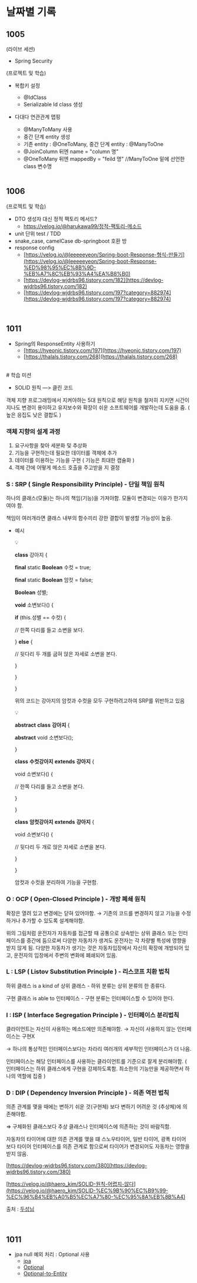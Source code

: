 # 날짜별 기록

## 1005
(라이브 세션)
- Spring Security

(프로젝트 및 학습)
- 복합키 설정
  - @IdClass
  - Serializable Id class 생성
- 다대다 연관관계 맵핑
  - @ManyToMany 사용 
  - 중간 단계 entity 생성
  - 기존 entity : @OneToMany, 중간 단계 entity : @ManyToOne
  - @JoinColumn 뒤엔 name = "column 명"
  - @OneToMany 뒤엔 mappedBy = "feild 명"  //ManyToOne 밑에 선언한 class 변수명
  
  </br>
  
 ## 1006
 (프로젝트 및 학습)
  - DTO 생성자 대신 정적 팩토리 메서드?
    - https://velog.io/@harukawa99/정적-팩토리-메소드
  - unit 단위 test / TDD
  - snake_case, camelCase db-springboot 호환 방
  - response config
    - [https://velog.io/@leeeeeyeon/Spring-boot-Response-형식-만들기](https://velog.io/@leeeeeyeon/Spring-boot-Response-%ED%98%95%EC%8B%9D-%EB%A7%8C%EB%93%A4%EA%B8%B0)
    - [https://devlog-wjdrbs96.tistory.com/182](https://devlog-wjdrbs96.tistory.com/182)
    - [https://devlog-wjdrbs96.tistory.com/197?category=882974](https://devlog-wjdrbs96.tistory.com/197?category=882974)
    
  </br>
  
  ## 1011
  - Spring의 ResponseEntity 사용하기
    - [https://hyeonic.tistory.com/197](https://hyeonic.tistory.com/197)
    - [https://thalals.tistory.com/268](https://thalals.tistory.com/268)


</br>
# 학습 미션

* SOLID 원칙 —> 클린 코드

객체 지향 프로그래밍에서 지켜야하는 5대 원칙으로 해당 원칙을 철저히 지키면 시간이 지나도 변경이 용이하고 유지보수와 확장이 쉬운 소프트웨어를 개발하는데 도움을 줌. ( 높은 응집도 낮은 결합도 )

### 객체 지향의 설계 과정

1. 요구사항을 찾아 세분화 및 추상화
2. 기능을 구현하는데 필요한 데이터를 객체에 추가
3. 데이터를 이용하는 기능을 구현 ( 기능은 최대한 캡슐화 )
4. 객체 간에 어떻게 메소드 호출을 주고받을 지 결정

### S : SRP ( Single Responsibility Principle) - 단일 책임 원칙

하나의 클래스(모듈)는 하나의 책임(기능)을 가져야함.  모듈이 변경되는 이유가 한가지여야 함.

책임이 여러개라면 클래스 내부의 함수끼리 강한 결합이 발생할 가능성이 높음. 

- 예시
    
    <aside>
    💡
    
    **class** 강아지 {
    
    **final** static **Boolean** 수컷 = true;
    
    **final** static **Boolean** 암컷 = false;
    
    **Boolean** 성별;
    
    **void** 소변보다() {
    
    **if** (this.성별 == 수컷) {
    
    // 한쪽 다리를 들고 소변을 보다.
    
    } **else** {
    
    // 뒷다리 두 개를 굽혀 앉은 자세로 소변을 본다.
    
    }
    
    }
    
    }
    
    </aside>
    
    위의 코드는 강아지의 암컷과 수컷을 모두 구현하려고하여 SRP를 위반하고 있음
    
    <aside>
    💡
    
    **abstract** **class** **강아지** {
    
    **abstract** void 소변보다();
    
    }
    
    **class** **수컷강아지** **extends** **강아지** {
    
    void 소변보다() {
    
    // 한쪽 다리를 들고 소변을 본다.
    
    }
    
    }
    
    **class** **암컷강아지** **extends** **강아지** {
    
    void 소변보다() {
    
    // 뒷다리 두 개로 앉은 자세로 소변을 본다.
    
    }
    
    }
    
    </aside>
    
    암컷과 수컷을 분리하여 기능을 구현함.
    

### O : OCP ( Open-Closed Principle ) - 개방 폐쇄 원칙

확장은 열려 있고 변경에는 닫혀 있어야함. → 기존의 코드를 변경하지 않고 기능을 수정하거나 추가할 수 있도록 설계해야함.

위의 그림처럼 운전자가 자동차를 접근할 때 공통으로 상속받는 상위 클래스 또는 인터페이스를 중간에 둠으로써 다양한 자동차가 생겨도 운전자는 각 차량별 특성에 영향을 받지 않게 됨. 다양한 자동차가 생기는 것은 자동차입장에서 자신의 확장에 개방되어 있고, 운전자의 입장에서 주변의 변화에 폐쇄되어 있음.

### L : LSP ( Listov Substitution Principle ) - 리스코프 치환 법칙

하위 클래스 is a kind of 상위 클래스 - 하위 분류는 상위 분류의 한 종류다.

구현 클래스 is able to 인터페이스 - 구현 분류는 인터페이스할 수 있어야 한다.

### I : ISP ( Interface Segregation Principle ) - 인터페이스 분리법칙

클라이언트는 자신이 사용하는 메소드에만 의존해야함. → 자신이 사용하지 않는 인터페이스는 구현X

→ 하나의 통상적인 인터페이스보다는 차라리 여러개의 세부적인 인터페이스가 더 나음.

인터페이스는 해당 인터페이스를 사용하는 클라이언트를 기준으로 잘게 분리해야함. ( 인터페이스는 하위 클래스에게 구현을 강제하도록함. 최소한의 기능만을 제공하면서 하나의 역할에 집중 )

### D : DIP ( Dependency Inversion Principle ) - 의존 역전 법칙

의존 관계를 맺을 때에는 변하기 쉬운 것(구현체) 보다 변하기 어려운 것 (추상체)에 의존해야함.

⇒ 구체화된 클래스보다 추상 클래스나 인터페이스에 의존하는 것이 바람직함.

자동차의 타이어에 대한 의존 관계를 맺을 떄 스노우타이어, 일반 타이어, 광폭 타이어 보다 타이어 인터페이스를 의존 관계로 함으로써 타이어가 변경되어도 자동차는 영향을 받지 않음.

[https://devlog-wjdrbs96.tistory.com/380](https://devlog-wjdrbs96.tistory.com/380)

[https://velog.io/@haero_kim/SOLID-원칙-어렵지-않다](https://velog.io/@haero_kim/SOLID-%EC%9B%90%EC%B9%99-%EC%96%B4%EB%A0%B5%EC%A7%80-%EC%95%8A%EB%8B%A4)

출처 : [두성님](https://www.notion.so/prgrms/Week4-SOLID-930aead155c8476481b7c6a578a7249a)

</br>

## 1011
- jpa null 예외 처리 : Optional 사용
  - [jpa](https://duooo-story.tistory.com/48)
  - [Optional](https://duooo-story.tistory.com/38?category=881766)
  - [Optional-to-Entity](https://stackoverflow.com/questions/50185164/spring-boot-how-to-pass-optional-to-an-entity-class)
  
 </br>
 
